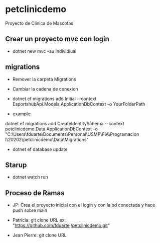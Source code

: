# petclinicdemo
Proyecto de Clinica de Mascotas

## Crear un proyecto mvc con login

- dotnet new mvc -au Individiual


## migrations 

- Remover la carpeta Migrations
- Cambiar la cadena de conexion
- dotnet ef migrations add Initial --context EsportshubApi.Models.ApplicationDbContext -o YourFolderPath

- example:

dotnet ef migrations add CreateIdentitySchema --context petclinicdemo.Data.ApplicationDbContext -o "C:\Users\fduarte\Documents\Personal\USMP\FIA\Programacion I\20202\petclinicdemo\Data\Migrations"

- dotnet ef database update

## Starup

- dotnet watch run

## Proceso de Ramas

- JP: Crea el proyecto inicial con el login y con la bd conectada y hace push sobre main

- Patricia: git clone URL ex: "https://github.com/fduartej/petclinicdemo.git"

- Jean Pierre: git clone URL 

